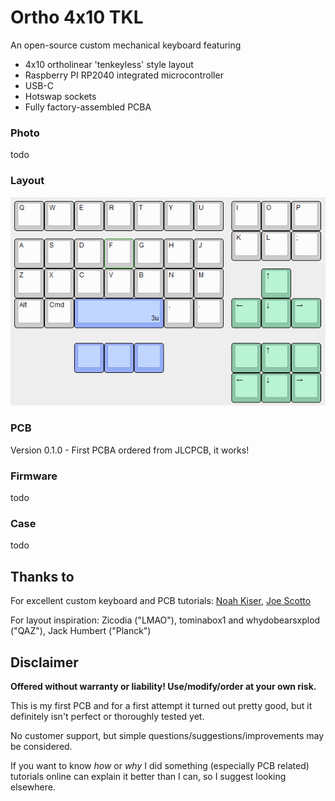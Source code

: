 # Ortho 4x10 TKL
 
An open-source custom mechanical keyboard featuring
* 4x10 ortholinear 'tenkeyless' style layout
* Raspberry PI RP2040 integrated microcontroller
* USB-C
* Hotswap sockets
* Fully factory-assembled PCBA

### Photo

todo

### Layout

![](images/ortho4x10tkl.png)

### PCB

Version 0.1.0 - First PCBA ordered from JLCPCB, it works!

### Firmware

todo

### Case

todo

## Thanks to

For excellent custom keyboard and PCB tutorials: [Noah Kiser](https://www.youtube.com/@noahkiser), [Joe Scotto](https://www.youtube.com/@joe_scotto)

For layout inspiration: Zicodia ("LMAO"), tominabox1 and whydobearsxplod ("QAZ"), Jack Humbert ("Planck")

## Disclaimer

**Offered without warranty or liability! Use/modify/order at your own risk.**

This is my first PCB and for a first attempt it turned out pretty good, but it definitely isn't perfect or thoroughly tested yet.

No customer support, but simple questions/suggestions/improvements may be considered.

If you want to know _how_ or _why_ I did something (especially PCB related) tutorials online can explain it better than I can, so I suggest looking elsewhere.